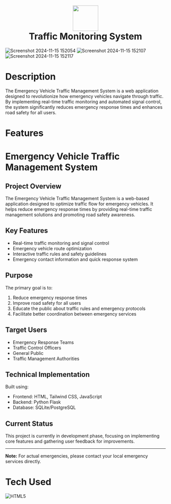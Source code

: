 <div align="center">
      <h1> <img src="https://www.svgrepo.com/show/139/traffic-light.svg" width="80px"><br/>Traffic Monitoring System</h1>
     </div>

![Screenshot 2024-11-15 152054](https://github.com/user-attachments/assets/2dd8404f-e401-4117-b664-26317e87e46f)
![Screenshot 2024-11-15 152107](https://github.com/user-attachments/assets/5234e559-11eb-41b7-9cc8-4fca91c1da54)
![Screenshot 2024-11-15 152117](https://github.com/user-attachments/assets/a356c179-be3a-4980-8f78-b00671f7ec25)



# Description
The Emergency Vehicle Traffic Management System is a web application designed to revolutionize how emergency vehicles navigate through traffic. By implementing real-time traffic monitoring and automated signal control, the system significantly reduces emergency response times and enhances road safety for all users.

# Features
# Emergency Vehicle Traffic Management System

## Project Overview
The Emergency Vehicle Traffic Management System is a web-based application designed to optimize traffic flow for emergency vehicles. It helps reduce emergency response times by providing real-time traffic management solutions and promoting road safety awareness.

## Key Features
- Real-time traffic monitoring and signal control
- Emergency vehicle route optimization
- Interactive traffic rules and safety guidelines
- Emergency contact information and quick response system

## Purpose
The primary goal is to:
1. Reduce emergency response times
2. Improve road safety for all users
3. Educate the public about traffic rules and emergency protocols
4. Facilitate better coordination between emergency services

## Target Users
- Emergency Response Teams
- Traffic Control Officers
- General Public
- Traffic Management Authorities

## Technical Implementation
Built using:
- Frontend: HTML, Tailwind CSS, JavaScript
- Backend: Python Flask
- Database: SQLite/PostgreSQL

## Current Status
This project is currently in development phase, focusing on implementing core features and gathering user feedback for improvements.

---
**Note:** For actual emergencies, please contact your local emergency services directly.

# Tech Used
 ![HTML5](https://img.shields.io/badge/html5-%23E34F26.svg?style=for-the-badge&logo=html5&logoColor=white)
      
